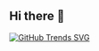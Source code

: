 ## Hi there 👋

[![GitHub Trends SVG](https://api.githubtrends.io/JoniMonetti1/svg/avgupta456/langs)](https://githubtrends.io)
